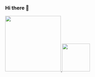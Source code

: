### Hi there 👋

<div align="">
  <a href="https://github.com/AlannTorres">
  <img height="180em" src="https://github-readme-stats.vercel.app/api?username=AlannTorres&show_icons=true&theme=dark&include_all_commits=true&count_private=true"/>
  <img height="90em" src="https://github-readme-stats.vercel.app/api/top-langs/?username=AlannTorres&layout=compact&langs_count=7&theme=dark"/>
</div>
  
